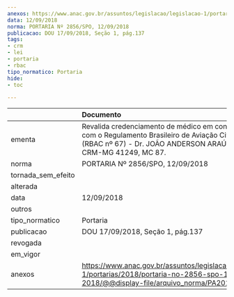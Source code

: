 ```yaml
---
anexos: https://www.anac.gov.br/assuntos/legislacao/legislacao-1/portarias/2018/portaria-no-2856-spo-12-09-2018/@@display-file/arquivo_norma/PA2018-2856.pdf
data: 12/09/2018
norma: PORTARIA Nº 2856/SPO, 12/09/2018
publicacao: DOU 17/09/2018, Seção 1, pág.137
tags:
- crm
- lei
- portaria
- rbac
tipo_normatico: Portaria
hide: 
- toc 
 
---
```


|                    | Documento                                                                                                                                                                  |
|:-------------------|:---------------------------------------------------------------------------------------------------------------------------------------------------------------------------|
| ementa             | Revalida credenciamento de médico em conformidade com o Regulamento Brasileiro de Aviação Civil nº 67 (RBAC nº 67) - Dr. JOÃO ANDERSON ARAÚJO NUNES - CRM-MG 41249, MC 87. |
| norma              | PORTARIA Nº 2856/SPO, 12/09/2018                                                                                                                                           |
| tornada_sem_efeito |                                                                                                                                                                            |
| alterada           |                                                                                                                                                                            |
| data               | 12/09/2018                                                                                                                                                                 |
| outros             |                                                                                                                                                                            |
| tipo_normatico     | Portaria                                                                                                                                                                   |
| publicacao         | DOU 17/09/2018, Seção 1, pág.137                                                                                                                                           |
| revogada           |                                                                                                                                                                            |
| em_vigor           |                                                                                                                                                                            |
| anexos             | https://www.anac.gov.br/assuntos/legislacao/legislacao-1/portarias/2018/portaria-no-2856-spo-12-09-2018/@@display-file/arquivo_norma/PA2018-2856.pdf                       |